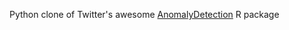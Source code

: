 Python clone of Twitter's awesome [AnomalyDetection](https://github.com/twitter/AnomalyDetection) R package
